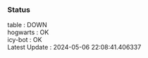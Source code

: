 ### Status


table : DOWN  
hogwarts : OK  
icy-bot : OK  
Latest Update : 2024-05-06 22:08:41.406337
